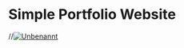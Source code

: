 # Simple Portfolio Website

//<a href="https://ibb.co/7G1jDmH"><img src="https://i.ibb.co/XzCjPR9/Unbenannt.png" alt="Unbenannt" border="0"></a>
